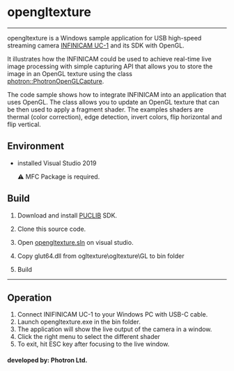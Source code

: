 # opengltexture


<hr>

opengltexture is a Windows sample application for USB high-speed streaming camera [INFINICAM UC-1](https://www.photron.co.jp/products/hsvcam/infinicam/) and its SDK with OpenGL. 

It illustrates how the INFINICAM could be used to achieve real-time live image processing with simple capturing API that allows you to store the image in an OpenGL texture using the class [photron::PhotronOpenGLCapture](../../inc/PhotronOpenGLCapture.h).

The code sample shows how to integrate INFINICAM into an application that uses OpenGL. The class allows you to update an OpenGL texture that can be then used to apply a fragment shader. The examples shaders are thermal (color correction), edge detection, invert colors, flip horizontal and flip vertical.


## Environment
* installed Visual Studio 2019

    :warning: MFC Package is required.

## Build
1. Download and install [PUCLIB](https://www.photron.co.jp/products/hsvcam/infinicam/tech.html) SDK.

2. Clone this source code.
   
3. Open [opengltexture.sln](./opengltexture.sln) on visual studio.

4. Copy glut64.dll from ogltexture\ogltexture\GL to bin folder

5. Build

------------

## Operation

1. Connect INIFINICAM UC-1 to your Windows PC with USB-C cable.
2. Launch opengltexture.exe in the bin folder.
3. The application will show the live output of the camera in a window.
4. Click the right menu to select the different shader
5. To exit, hit ESC key after focusing to the live window.


#### developed by: Photron Ltd.
